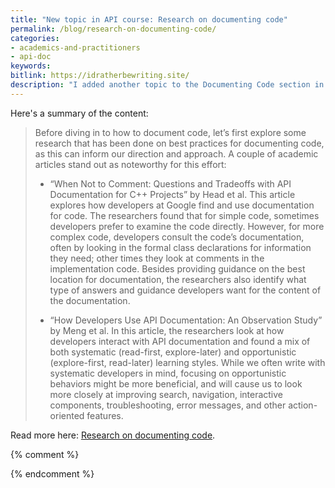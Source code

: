 ```yaml
---
title: "New topic in API course: Research on documenting code"
permalink: /blog/research-on-documenting-code/
categories:
- academics-and-practitioners
- api-doc
keywords:
bitlink: https://idratherbewriting.site/
description: "I added another topic to the Documenting Code section in my API documentation course. This new topic is called <a href='/learnapidoc/docapiscode_research_on_documenting_code.html'>Research on documenting code</a> and summarizes/discusses two academic articles on documenting code."
---
```


Here's a summary of the content:

> Before diving in to how to document code, let’s first explore some research that has been done on best practices for documenting code, as this can inform our direction and approach. A couple of academic articles stand out as noteworthy for this effort:
>
> * “When Not to Comment: Questions and Tradeoffs with API Documentation for C++ Projects” by Head et al. This article explores how developers at Google find and use documentation for code. The researchers found that for simple code, sometimes developers prefer to examine the code directly. However, for more complex code, developers consult the code’s documentation, often by looking in the formal class declarations for information they need; other times they look at comments in the implementation code. Besides providing guidance on the best location for documentation, the researchers also identify what type of answers and guidance developers want for the content of the documentation.
>
> * “How Developers Use API Documentation: An Observation Study” by Meng et al. In this article, the researchers look at how developers interact with API documentation and found a mix of both systematic (read-first, explore-later) and opportunistic (explore-first, read-later) learning styles. While we often write with systematic developers in mind, focusing on opportunistic behaviors might be more beneficial, and will cause us to look more closely at improving search, navigation, interactive components, troubleshooting, error messages, and other action-oriented features.

Read more here: [Research on documenting code](/learnapidoc/docapiscode_research_on_documenting_code.html).

{% comment %}

 {% endcomment %}
